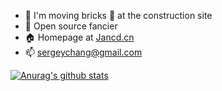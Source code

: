 - 🔭 I'm moving bricks 🧱 at the construction site
- 🌱 Open source fancier
- 🏠 Homepage at [Jancd.cn](https://www.jancd.cn/)
- 📫 sergeychang@gmail.com

<!--
**Jancd/Jancd** is a ✨ _special_ ✨ repository because its `README.md` (this file) appears on your GitHub profile.

Here are some ideas to get you started:

- 🔭 I’m currently working on ...
- 🌱 I’m currently learning ...
- 👯 I’m looking to collaborate on ...
- 🤔 I’m looking for help with ...
- 💬 Ask me about ...
- 📫 How to reach me: ...
- 😄 Pronouns: ...
- ⚡ Fun fact: ...
-->

[![Anurag's github stats](https://github-readme-stats.vercel.app/api?username=jancd&show_icons=true&theme=dark)](https://www.jancd.cn/)
